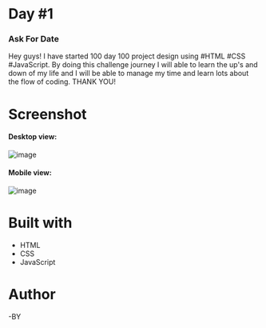 # Day #1

### Ask For Date

Hey guys! I have started 100 day 100 project design using #HTML #CSS #JavaScript. By doing this challenge journey I will able to learn the up's and down of my life and I will be able to manage my time and learn lots about the flow of coding. THANK YOU!

# Screenshot

#### Desktop view:
![image](https://github.com/Rituraj27/Day-1-Ask-for-date/assets/104149080/a536d752-66ca-45b5-a585-29798d334dbe)

#### Mobile view:
![image](https://github.com/Rituraj27/Day-1-Ask-for-date/assets/104149080/d3f08dc9-d85f-4e9b-ab37-977aeac6caf5)

# Built with
* HTML
* CSS
* JavaScript

# Author
-BY 
